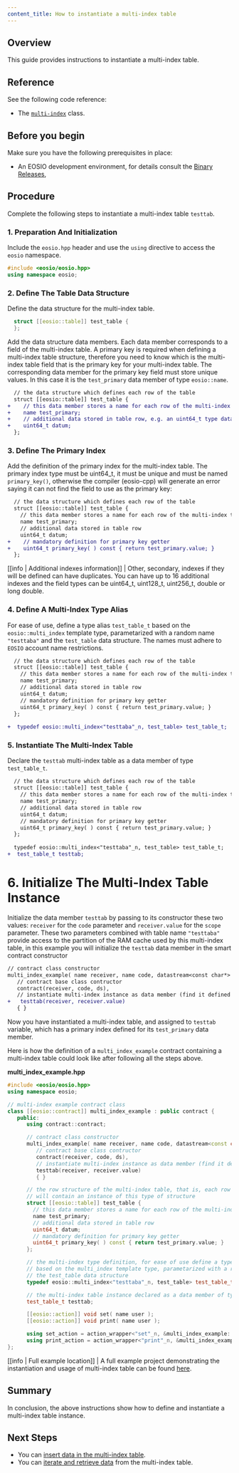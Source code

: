 ```yaml
---
content_title: How to instantiate a multi-index table
---
```


## Overview

This guide provides instructions to instantiate a multi-index table.

## Reference

See the following code reference:

* The [`multi-index`](http://docs.eosnetwork.com/reference/mandel-cdt/classeosio_1_1multi__index.html) class.

## Before you begin

Make sure you have the following prerequisites in place:

* An EOSIO development environment, for details consult the [Binary Releases](/eosdocs/smart-contracts/mandel-cdt/binary_releases),

## Procedure

Complete the following steps to instantiate a multi-index table `testtab`.

### 1. Preparation And Initialization

Include the `eosio.hpp` header and use the `using` directive to access the `eosio` namespace.

```cpp
#include <eosio/eosio.hpp>
using namespace eosio;
```

### 2. Define The Table Data Structure

Define the data structure for the multi-index table.

```cpp
  struct [[eosio::table]] test_table {
  };
```

Add the data structure data members. Each data member corresponds to a field of the multi-index table. A primary key is required when defining a multi-index table structure, therefore you need to know which is the multi-index table field that is the primary key for your multi-index table. The corresponding data member for the primary key field must store unique values. In this case it is the `test_primary` data member of type `eosio::name`.

  ```diff
    // the data structure which defines each row of the table
    struct [[eosio::table]] test_table {
  +    // this data member stores a name for each row of the multi-index table
  +    name test_primary;
  +    // additional data stored in table row, e.g. an uint64_t type data
  +    uint64_t datum;
    };
  ```

### 3. Define The Primary Index

Add the definition of the primary index for the multi-index table. The primary index type must be uint64_t, it must be unique and must be named `primary_key()`, otherwise the compiler (eosio-cpp) will generate an error saying it can not find the field to use as the primary key:

```diff
  // the data structure which defines each row of the table
  struct [[eosio::table]] test_table {
    // this data member stores a name for each row of the multi-index table
    name test_primary;
    // additional data stored in table row
    uint64_t datum;
+    // mandatory definition for primary key getter
+    uint64_t primary_key( ) const { return test_primary.value; }
  };
```

[[info | Additional indexes information]]
| Other, secondary, indexes if they will be defined can have duplicates. You can have up to 16 additional indexes and the field types can be uint64_t, uint128_t, uint256_t, double or long double.

### 4. Define A Multi-Index Type Alias

For ease of use, define a type alias `test_table_t` based on the `eosio::multi_index` template type, parametarized with a random name `"testtaba"` and the `test_table` data structure. The names must adhere to `EOSIO` account name restrictions.

```diff
  // the data structure which defines each row of the table
  struct [[eosio::table]] test_table {
    // this data member stores a name for each row of the multi-index table
    name test_primary;
    // additional data stored in table row
    uint64_t datum;
    // mandatory definition for primary key getter
    uint64_t primary_key( ) const { return test_primary.value; }
  };
  
+  typedef eosio::multi_index<"testtaba"_n, test_table> test_table_t;
```

### 5. Instantiate The Multi-Index Table

Declare the `testtab` multi-index table as a data member of type `test_table_t`.

```diff
  // the data structure which defines each row of the table
  struct [[eosio::table]] test_table {
    // this data member stores a name for each row of the multi-index table
    name test_primary;
    // additional data stored in table row
    uint64_t datum;
    // mandatory definition for primary key getter
    uint64_t primary_key( ) const { return test_primary.value; }
  };
  
  typedef eosio::multi_index<"testtaba"_n, test_table> test_table_t;
+  test_table_t testtab;
```

# 6. Initialize The Multi-Index Table Instance

Initialize the data member `testtab` by passing to its constructor these two values: `receiver` for the `code` parameter and `receiver.value` for the `scope` parameter. These two parameters combined with table name `"testtaba"` provide access to the partition of the RAM cache used by this multi-index table, in this example you will initialize the `testtab` data member in the smart contract constructor

```diff
// contract class constructor
multi_index_example( name receiver, name code, datastream<const char*> ds ) :
   // contract base class contructor
   contract(receiver, code, ds),
   // instantiate multi-index instance as data member (find it defined below)
+   testtab(receiver, receiver.value)
   { }
```

Now you have instantiated a multi-index table, and assigned to `testtab` variable, which has a primary index defined for its `test_primary` data member.

Here is how the definition of a `multi_index_example` contract containing a multi-index table could look like after following all the steps above.

__multi_index_example.hpp__

```cpp
#include <eosio/eosio.hpp>
using namespace eosio;

// multi-index example contract class
class [[eosio::contract]] multi_index_example : public contract {
   public:
      using contract::contract;

      // contract class constructor
      multi_index_example( name receiver, name code, datastream<const char*> ds ) :
         // contract base class contructor
         contract(receiver, code, ds),
         // instantiate multi-index instance as data member (find it defined below)
         testtab(receiver, receiver.value)
         { }

      // the row structure of the multi-index table, that is, each row of the table
      // will contain an instance of this type of structure
      struct [[eosio::table]] test_table {
        // this data member stores a name for each row of the multi-index table
        name test_primary;
        // additional data stored in table row
        uint64_t datum;
        // mandatory definition for primary key getter
        uint64_t primary_key( ) const { return test_primary.value; }
      };

      // the multi-index type definition, for ease of use define a type alias `test_table_t`, 
      // based on the multi_index template type, parametarized with a random name and 
      // the test_table data structure
      typedef eosio::multi_index<"testtaba"_n, test_table> test_table_t;

      // the multi-index table instance declared as a data member of type test_table_t
      test_table_t testtab;

      [[eosio::action]] void set( name user );
      [[eosio::action]] void print( name user );

      using set_action = action_wrapper<"set"_n, &multi_index_example::set>;
      using print_action = action_wrapper<"print"_n, &multi_index_example::print>;
};
```

[[info | Full example location]]
| A full example project demonstrating the instantiation and usage of multi-index table can be found [here](https://github.com/eosnetworkfoundation/mandel.cdt/tree/main/examples/multi_index_example).

## Summary

In conclusion, the above instructions show how to define and instantiate a multi-index table instance.

## Next Steps

* You can [insert data in the multi-index table](/eosdocs/smart-contracts/mandel-cdt/how-to-guides/multi-index/how-to-insert-data-into-a-multi-index-table).
* You can [iterate and retrieve data](/eosdocs/smart-contracts/mandel-cdt/how-to-guides/multi-index/how-to-iterate-and-retrieve-a-multi_index-table) from the multi-index table.
